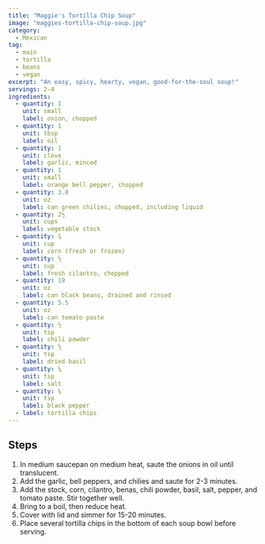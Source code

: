 ```yaml
---
title: "Maggie's Tortilla Chip Soup"
image: "maggies-tortilla-chip-soup.jpg"
category:
  - Mexican
tag:
  - main
  - tortilla
  - beans
  - vegan
excerpt: "An easy, spicy, hearty, vegan, good-for-the-soul soup!"
servings: 2-4
ingredients:
  - quantity: 1
    unit: small
    label: onion, chopped
  - quantity: 1
    unit: tbsp
    label: oil
  - quantity: 1
    unit: clove
    label: garlic, minced
  - quantity: 1
    unit: small
    label: orange bell pepper, chopped
  - quantity: 3.8
    unit: oz
    label: can green chilies, chopped, including liquid
  - quantity: 2½
    unit: cups
    label: vegetable stock
  - quantity: ¾
    unit: cup
    label: corn (fresh or frozen)
  - quantity: ½
    unit: cup
    label: fresh cilantro, chopped
  - quantity: 19
    unit: oz
    label: can black beans, drained and rinsed
  - quantity: 5.5
    unit: oz
    label: can tomato paste
  - quantity: ½
    unit: tsp
    label: chili powder
  - quantity: ½
    unit: tsp
    label: dried basil
  - quantity: ¼
    unit: tsp
    label: salt
  - quantity: ¼
    unit: tsp
    label: black pepper
  - label: tortilla chips
---
```


## Steps

1. In medium saucepan on medium heat, saute the onions in oil until translucent.
2. Add the garlic, bell peppers, and chilies and saute for 2-3 minutes.
3. Add the stock, corn, cilantro, benas, chili powder, basil, salt, pepper, and tomato paste. Stir together well.
4. Bring to a boil, then reduce heat.
5. Cover with lid and simmer for 15-20 minutes.
6. Place several tortilla chips in the bottom of each soup bowl before serving.

